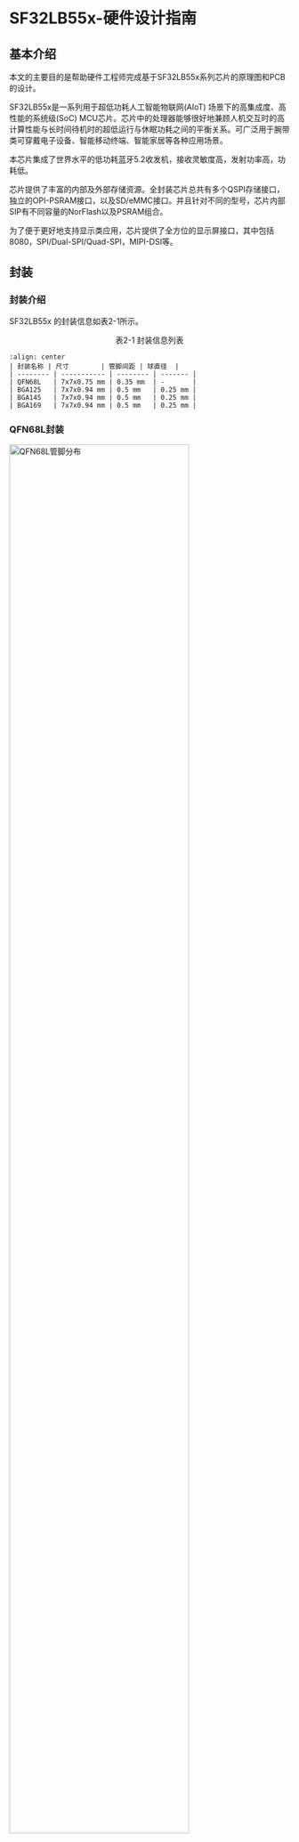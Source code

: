 # SF32LB55x-硬件设计指南


## 基本介绍

本文的主要目的是帮助硬件工程师完成基于SF32LB55x系列芯片的原理图和PCB的设计。

SF32LB55x是一系列用于超低功耗人工智能物联网(AIoT) 场景下的高集成度、高性能的系统级(SoC) MCU芯片。芯片中的处理器能够很好地兼顾人机交互时的高计算性能与长时间待机时的超低运行与休眠功耗之间的平衡关系。可广泛用于腕带类可穿戴电子设备、智能移动终端、智能家居等各种应用场景。

本芯片集成了世界水平的低功耗蓝牙5.2收发机，接收灵敏度高，发射功率高，功耗低。

芯片提供了丰富的内部及外部存储资源。全封装芯片总共有多个QSPI存储接口，独立的OPI-PSRAM接口，以及SD/eMMC接口。并且针对不同的型号，芯片内部SIP有不同容量的NorFlash以及PSRAM组合。

为了便于更好地支持显示类应用，芯片提供了全方位的显示屏接口，其中包括8080，SPI/Dual-SPI/Quad-SPI，MIPI-DSI等。

## 封装

### 封装介绍

SF32LB55x 的封装信息如表2-1所示。

<div align="center"> 表2-1 封装信息列表 </div>

```{table}
:align: center
| 封装名称 | 尺寸        | 管脚间距 | 球直径  |
| -------- | ----------- | -------- | ------- |
| QFN68L   | 7x7x0.75 mm | 0.35 mm  | -       |
| BGA125   | 7x7x0.94 mm | 0.5 mm   | 0.25 mm |
| BGA145   | 7x7x0.94 mm | 0.5 mm   | 0.25 mm |
| BGA169   | 7x7x0.94 mm | 0.5 mm   | 0.25 mm |
```
### QFN68L封装

<img src="assets/55x/SF32LB55x-QFN68-Leadmap.png" alt="QFN68L管脚分布" width="80%" align="center" />

<div align="center"> 图2-1 QFN68L管脚分布 </div>  <br> <br> <br>

### BGA125封装

<img src="assets/55x/SF32LB55x-BGA125-Ballmap.png" alt="BGA125管脚分布" width="80%" align="center" />

<div align="center"> 图2-2 BGA125管脚分布 </div>  <br> <br> <br>

### BGA145封装

<img src="assets/55x/SF32LB55x-BGA145-Ballmap.png" alt="BGA145管脚分布" width="80%" align="center" />

<div align="center"> 图2-3 BGA145管脚分布 </div>  <br> <br> <br>

### BGA169封装

BGA169封装有两种Ballmap，分别对应SF32LB557V8N6（已经EOL）和SF32LB557VD3A6。

SF32LB557VD3A6与SF32LB557V8N6相比，有6个Ballshi NC。

<img src="assets/55x/SF32LB55x-BGA169-1-Ballmap.png" alt="SF32LB557V8N6 BGA169管脚分布" width="80%" align="center" />

<div align="center"> 图2-4 SF32LB557V8N6 BGA169管脚分布 </div>  <br> <br> <br>

<img src="assets/55x/SF32LB55x-BGA169-2-Ballmap.svg" alt="SF32LB557VD3A6 BGA169管脚分布" width="80%" align="center" />

<div align="center"> 图2-5 SF32LB557VD3A6 BGA169管脚分布 </div>  <br> <br> <br>


## 原理图设计指导

### 电源

SF32LB55x系列芯片内置有PMU电源单元，支持2路BUCK输出，需要外接电感和电容再返回到芯片内部的电源输入。还有4个内部LDO电源需要芯片外面接电容。

#### 供电要求

SF32LB55x系列芯片的供电要求如表3-1，3-2，3-3，3-4，3-5所示。

<div align="center"> 表3-1 PMU供电规格 </div>

```{table}
:align: center
| PMU电源  管脚      | 最小电压(V) | 典型电压(V) | 最大电压(V) | 最大电流(mA) | 详细描述                                                    |
| ------------------ | ----------- | ----------- | ----------- | ------------ | ----------------------------------------------------------- |
| VDD1               | 1.71        | 1.8         | 3.6         | 50           | VDD1 电源输入                                              |
| VDD2               | 1.71        | 1.8         | 3.6         | 50           | VDD2 电源输入                                              |
| BUCK1_VSW  BUCK1_VOUT              | -           | 1.25        | -           | 50           | BUCK1 VSW输出，接电感内部电源输入1，接电感另一端，且外接电容 |
| BUCK2_VSW  BUCK2_VOUT  LDOVCC2_VOUT| -           | 0.9         | -           | 50           | BUCK2 VSW输出，接电感内部电源输入2，接电感另一端，且外接电容 |
| LDO_VOUT1          | -           | 1.1         | -           | 50           | LDO输出1，外接电容                                           |
| LDO_VOUT2          | -           | 0.9         | -           | 20           | LDO输出2，外接电容                                           |
| VDD_RET            | -           | 0.9         | -           | 1            | RET LDO输出，外接电容                                       |
| VDD_RTC            | -           | 1.1         | -           | 1            | RTC LDO输出，外接电容                                       |
```
:::{note}
QFN68L封装的SF32LB551没有VDD2、BUCK2_VSW、BUCK2_VOUT和LDOVCC2_VOUT这几个电源管脚。
:::

SF32LB55x系列芯片其他需要外部供电的电源规格如表3-2所示。

<div align="center"> 表3-2. 射频电源供电规格 </div>

```{table}
:align: center
| 其它电源管脚 | 最小电压(V) | 典型电压(V) | 最大电压(V) | 最大电流(mA) | 详细描述                     |
| ------------ | ----------- | ----------- | ----------- | ------------ | ---------------------------- |
| AVDD_BRF     | 1.71        | 1.8         | 3.63        | 30           | 射频电源输入                 |
| AVDD_DSI     | 1.71        | 1.8         | 2.75        | 20           | MIPI DSI电源输入  必须供电   |
| VDD_SIP      | 1.71        | 1.8         | 1.98        | 30           | 合封存储芯片电源输入         |
| AVDD33       | 3.15        | 3.3         | 3.63        | 50           | 电源输入                     |
| VDDIOA       | 1.71        | 1.8         | 3.63        | -            | PA I/O电源输入               |
| VDDIOB       | 1.71        | 1.8         | 3.63        | -            | PB I/O电源输入               |
```
:::{note}
QFN68L封装的SF32LB551和BGA125封装的SF32LB553没有AVDD_DSI这个电源管脚。
:::

SF32LB55x系列芯片电源管脚外接电容推荐值如表3-3所示

<div align="center"> 表3-3 电容推荐值 </div>

```{table}
:align: center
| 电源管脚              | 电容          | 详细描述                                                       |
| ------------------    | ------------- | ----------------------------------------------                |
| VDD1 VDD2             | 0.1uF + 10uF  | 短接VDD1和VDD2, 靠近管脚的地方至少放置10uF和0.1uF  共2颗电容   |
| BUCK1_VSW  BUCK1_VOUT | 0.1uF + 4.7uF | 靠近管脚的地方至少放置4.7uF和0.1uF  共2颗电容                  |
| BUCK2_VSW  BUCK2_VOUT | 0.1uF + 4.7uF | 靠近管脚的地方至少放置4.7uF和0.1uF  共2颗电容                  |
| LDOVCC2_VOUT          | 0.1uF + 4.7uF | BUCK2设置为BUCK模式，这个管脚悬空;BUCK2设置为LDO模式， BUCK2_VSW悬空， LDOVCC2_VOUT和BUCK2_VOUT短在一起，靠近管脚的地方至少放置4.7uF和0.1uF 共2颗电容                            |
| LDO_VOUT1             | 4.7uF         | 靠近管脚的地方至少放置1颗4.7uF电容                             |
| LDO_VOUT2             | 4.7uF         | 靠近管脚的地方至少放置1颗4.7uF电容                             |
| VDD_RET               | 0.47uF        | 靠近管脚的地方至少放置1颗0.47uF电容                            |
| VDD_RTC               | 1uF           | 靠近管脚的地方至少放置1颗1uF电容                               |
| VDD_SIP               | 1uF           | 靠近管脚的地方至少放置1颗1uF电容                               |
| SDMADC_VREF           | 4.7uF         | 靠近管脚的地方至少放置1颗4.7uF电容                             |
| AVDD_DSI              | 0.1uF + 10uF  | 靠近管脚的地方至少放置10uF和0.1uF  共2颗电容                   |
| AVDD33                | 4.7uF         | 靠近管脚的地方至少放置1颗4.7uF电容                             |
| AVDD_BRF              | 1uF           | 靠近管脚的地方至少放置1颗1uF电容                               |
| VDDIOA VDDIOB         | 2 × 0.1uF + 2 × 1uF  | 靠近管脚的地方每个管脚至少放置 1uF 和 0.1uF 共 2 颗电容 |
```
:::{note}
QFN68L封装的SF32LB551没有VDD2、BUCK2_VSW、BUCK2_VOUT、LDOVCC2_VOUT和AVDD_DSI这几个电源管脚。
BGA125封装的SF32LB553没有AVDD_DSI这个电源管脚。
:::

#### 上电时序和复位

SF32LB55x系列芯片内部集成了上电复位功能，要求VDD1和VDD2（SF32LB551没有VDD2）同时上电，具体要求如图3-1所示。

<img src="assets/55x/SF32LB55x-POR-BOR.png" alt="上/下电时序图" width="80%" align="center" />

<div align="center"> 图3-1 上/下电时序图 </div>  <br> <br> <br>

RSTN复位信号，需要上拉到VDD1的输入电压域上，并接0.1uF电容到地，做一个RC延迟复位，如图3-2所示，图3-3是实测上电时序图。

<img src="assets/55x/SF32LB55x-RST-SCH.png" alt="复位电路图" width="80%" align="center" />

<div align="center"> 图3-2 复位电路图 </div>  <br> <br> <br>

<img src="assets/55x/SF32LB55x-RST-Test.png" alt="实测上电时序图" width="80%" align="center" />

<div align="center"> 图3-3 实测上电时序图 </div>  <br> <br> <br>

#### 典型电源电路

SF32LB55x系列芯片BGA封装内置2路BUCK输出，BUCK2支持BUCK模式或LDO模式，推荐使用BUCK模式，如图3-4所示。

<img src="assets/55x/SF32LB55x-BUCK-BGA-SCH.png" alt="BGA DCDC电路图" width="80%" align="center" />

<div align="center"> 图3-4 BGA封装PMU电路图 </div>  <br> <br> <br>

SF32LB55x系列芯片QFN封装内置1路BUCK输出，如图3-5所示。

<img src="assets/55x/SF32LB55x-BUCK-QFN-SCH.png" alt="QFN DCDC电路图" width="80%" align="center" />

<div align="center"> 图3-5 QFN封装PMU电路图 </div>  <br> <br> <br>

#### BUCK电感选择要求

:::{important}

**功率电感关键参数**

L(电感值) = 4.7uH，DCR(直流阻抗) ≦ 0.4 ohm，Isat(饱和电流) ≧ 450mA

:::


### 启动模式

SF32LB55x系列芯片提供一个Mode管脚来配置启动模式，如表3-4所示。

<div align="center"> 表3-4 Mode模式描述 </div>

```{table}
:align: center
| Mode配置 | 详细描述                             |
| -------- | ------------------------------------ |
| 高       | 芯片上电启动后，进入下载模式         |
| 低       | 芯片上电启动后，跳转到用户程序区启动 |
```

:::{note}
**注意事项：**

1. Mode的电压域是和VDDIOA同一电压域；
2. Mode外接10K电阻到电源或GND，保持电平稳定，不能悬空也不能有toggle干扰；
3. Mode管脚在量产板上必须留测试点，程序下载或校准晶体时要用到，可以不用预留跳线；
4. Mode管脚在测试板上建议要预留跳线，程序死机后方便从下载模式启动下载程序。
:::

### 时钟

SF32LB55x系列芯片需要外部提供2个时钟源，48MHz主晶体和32.768KHz RTC晶体，具体要求如表3-5所示。

<div align="center"> 表3-5 晶体规格要求 </div>

```{table}
:align: center
|晶体|晶体规格要求   |详细描述  |
|:--|:-------|:--------|
|48MHz |7pF≦CL≦12pF（推荐值8.8pF） △F/F0≦±10ppm ESR≦30 ohms（推荐值22ohms）|晶振功耗和CL,ESR相关,CL和ESR越小功耗越低，为了最佳功耗性能，建议采用CL和ESR在要求范围内相对较小值的物料。晶体旁边预留并联匹配电容,当CL<9pF时，无需焊接电容|
|32.768KHz |CL≦12.5pF（推荐值7pF）△F/F0≦±20ppm ESR≦80k ohms（推荐值38Kohms）|晶振功耗和CL,ESR相关,CL和ESR越小功耗越低，为了最佳功耗性能，建议采用CL和ESR在要求范围内相对较小值的物料。晶体旁边预留并联匹配电容,当CL<12.5pF时，无需焊接电容|
```

 **晶体推荐**

详细的物料认证信息，请参考：
[SIFLI-MCU-AVL-认证表](index)

### 射频

SF32LB55x系列芯片的射频本身采用了片上集成宽带匹配滤波技术，只需保证射频PCB走线为50ohms特征阻抗即可，如果天线是匹配好的，射频上无需再增加额外器件。设计时建议预留π型匹配网络用来杂散滤波和天线匹配。请参考图3-6所示电路。

<img src="assets/55x/SF32LB55x-RF-SCH.png" alt="射频电路图" width="80%" align="center" /> 

<div align="center"> 图3-6 射频电路图 </div>  <br> <br> <br>

:::{note}
**注意：**

匹配网络的器件参数值需根据实际天线和PCB布局进行测试来确定。
:::

### 外部存储接口

#### OPI PSRAM接口

SF32LB55x系列芯片BGA145封装支持1通道OPI 接口的PSRAM芯片，PSRAM电路如图3-7所示，信号连接如表3-6所示。

<img src="assets/55x/SF32LB55x-BGA145-PSRAM-SCH.png" alt="BGA145 单片OPI PSRAM连接参考电路" width="80%" align="center" />

<div align="center"> 图3-7 BGA145封装PSRAM 电路 </div>  <br> <br> <br>

<div align="center"> 表3-6 BGA145封装PSRAM 信号连接 </div>

```{table}
:align: center
| PSRAM 信号 | I/O             | 详细描述                                    |
| ---------- | --------------- | ------------------------------------------- |
| CS#        | PA37            | Chip select output                          |
| CLK        | PA20            | Clock output                                |
| DQS        | PA35            | DQ strobe clock output for DQ[7:0]          |
| DQ0        | PA28            | Data Inout 0                                |
| DQ1        | PA29            | Data Inout 1                                |
| DQ2        | PA30            | Data Inout 2                                |
| DQ3        | PA31            | Data Inout 3                                |
| DQ4        | PA34            | Data Inout 4                                |
| DQ5        | PA36            | Data Inout 5                                |
| DQ6        | PA38            | Data Inout 6                                |
| DQ7        | PA42            | Data Inout 7                                |
```

SF32LB55x系列芯片BGA169封装支持2通道OPI 接口的PSRAM芯片，PSRAM电路如图3-8，图3-9所示，信号连接如表3-7，表3-8所示。

<img src="assets/55x/SF32LB55x-BGA169-PSRAM-1-SCH.png" alt="BGA169 双片OPI PSRAM芯片1连接参考电路" width="80%" align="center" />

<div align="center"> 图3-8 BGA169封装PSRAM芯片1电路 </div>  <br> <br> <br>

<img src="assets/55x/SF32LB55x-BGA169-PSRAM-2-SCH.png" alt="BGA169 双片OPI PSRAM芯片2连接参考电路" width="80%" align="center" />

<div align="center"> 图3-9 BGA169封装PSRAM芯片2电路 </div>  <br> <br> <br>

<div align="center"> 表3-7 BGA169封装PSRAM芯片1 信号连接 </div>

```{table}
:align: center
| PSRAM 信号 | I/O             | 详细描述                                    |
| ---------- | --------------- | ------------------------------------------- |
| CS#        | PA07            | Chip select input                           |
| CLK        | PA08            | Clock input                                 |
| DQS        | PA15            | DQ strobe clock input for DQ[7:0]           |
| DQ0        | PA02            | Data Inout 0                                |
| DQ1        | PA04            | Data Inout 1                                |
| DQ2        | PA05            | Data Inout 2                                |
| DQ3        | PA06            | Data Inout 3                                |
| DQ4        | PA09            | Data Inout 4                                |
| DQ5        | PA11            | Data Inout 5                                |
| DQ6        | PA12            | Data Inout 6                                |
| DQ7        | PA13            | Data Inout 7                                |
```

<div align="center"> 表3-8 BGA169封装PSRAM芯片2 信号连接 </div>

```{table}
:align: center
| PSRAM 信号 | I/O             | 详细描述                                    |
| ---------- | --------------- | ------------------------------------------- |
| CS#        | PA07            | Chip select input                           |
| CLK        | PA08            | Clock input                                 |
| DQS        | PA26            | DQ strobe clock input for DQ[7:0]           |
| DQ0        | PA18            | Data Inout 0                                |
| DQ1        | PA22            | Data Inout 1                                |
| DQ2        | PA24            | Data Inout 2                                |
| DQ3        | PA32            | Data Inout 3                                |
| DQ4        | PA33            | Data Inout 4                                |
| DQ5        | PA59            | Data Inout 5                                |
| DQ6        | PA62            | Data Inout 6                                |
| DQ7        | PA64            | Data Inout 7                                |
```
:::{note}
外挂OPI PSRAM的电源供电，如果使用HCPU的GPIO进行控制，高电平打开，低电平关闭，必须选用HCPU的PU管脚。
:::

#### QSPI Nor/Nand Flash和PSRAM接口

SF32LB55x系列芯片支持3路 QSPI 接口来连接 Nor、Nand Flash和PSRAM设备。
QSPI PSRAM设备推荐使用QSPI2接口，信号连接如表3-9，表3-10，表3-11所示。

<div align="center"> 表3-9 QSPI2 信号连接 </div>

```{table}
:align: center
| Flash 信号 | QFN68  |BGA125/145/169 | 详细描述                                    |
| ---------- | ------ | ------------- | ------------------------------------------- |
| CS#        | GPIO9  | PA61          | Chip select, active low                     |
| SO         | GPIO7  | PA65          | Data Input (Data Input Output 1)            |
| WP#        | GPIO6  | PA66          | Write Protect Output (Data Input Output  2) |
| SI         | GPIO8  | PA63          | Data Output (Data Input Output 0)           |
| SCLK       | GPIO10 | PA60          | Serial Clock Output                         |
| Hold#      | GPIO5  | PA68          | Data Output (Data Input Output 3)           |
```

<div align="center"> 表3-10 QSPI3 信号连接 </div>

```{table}
:align: center
| Flash 信号 | QFN68  |BGA125/145/169 | 详细描述                                    |
| ---------- | ------ | ------------- | ------------------------------------------- |
| CS#        | GPIO16 | PA45          | Chip select, active low                     |
| SO         | GPIO14 | PA49          | Data Input (Data Input Output 1)            |
| WP#        | GPIO13 | PA51          | Write Protect Output (Data Input Output  2) |
| SI         | GPIO15 | PA47          | Data Output (Data Input Output 0)           |
| SCLK       | GPIO17 | PA44          | Serial Clock Output                         |
| Hold#      | GPIO12 | PA55          | Data Output (Data Input Output 3)           |
```

<div align="center"> 表3-11 QSPI4 信号连接 </div>

```{table}
:align: center
| Flash 信号 | QFN68/BGA125 |BGA145/169 | 详细描述                                    |
| ---------- | ------------ | --------- | ------------------------------------------- |
| CS#        | -            | PB33      | Chip select, active low                     |
| SO         | -            | PB36      | Data Input (Data Input Output 1)            |
| WP#        | -            | PB37      | Write Protect Output (Data Input Output  2) |
| SI         | -            | PB35      | Data Output (Data Input Output 0)           |
| SCLK       | -            | PB32      | Serial Clock Output                         |
| Hold#      | -            | PB07      | Data Output (Data Input Output 3)           |
```

:::{note}
1. VDD_SIP电源是给内部Flash供电，如果要做电源开关控制，必须用PA58做控制信号，要求电源开关在PA58设置为高电平时打开，设置为低电平时关闭。
2. 联系FAE同事评估接LCPU的G-sensor和HR的算法占的FLASH空间大小，确定是否增加QSPI4外接Nor FLASH。
3. 外挂的QSPI PSRAM的电源供电，如果使用HCPU的GPIO进行控制，高电平打开，低电平关闭，必须选用HCPU的PU管脚。
:::

#### SDIO eMMC/Micro SD接口

SF32LB55x系列芯片支持2路 SDIO 接口来连接 eMMC或Micro SD设备，信号连接如表3-12，表3-13，表3-14所示。

<div align="center"> 表3-12 SDIO1 4bit信号连接 </div>

```{table}
:align: center
| Flash 信号 | QFN68 | BGA125 |BGA145/169 | 详细描述                                    |
| ---------- | ----- | ------ | --------- | ------------------------------------------- |
| CLK        | -     | PA60   | PA34      | Clock input                                 |
| CMD        | -     | PA61   | PA36      | Command input                               |
| DATA0      | -     | PA63   | PA28      | Data 0                                      |
| DATA1      | -     | PA65   | PA29      | Data 1                                      |
| DATA2      | -     | PA66   | PA30      | Data 2                                      |
| DATA3      | -     | PA68   | PA31      | Data 3                                      |
```

<div align="center"> 表3-13 SDIO1 8bit信号连接 </div>

```{table}
:align: center
| Flash 信号 | QFN68 | BGA125 |BGA145/169 | 详细描述                                    |
| ---------- | ----- | ------ | --------- | ------------------------------------------- |
| CLK        | -     | -      | PA34      | Clock input                                 |
| CMD        | -     | -      | PA36      | Command input                               |
| DATA0      | -     | -      | PA28      | Data 0                                      |
| DATA1      | -     | -      | PA29      | Data 1                                      |
| DATA2      | -     | -      | PA30      | Data 2                                      |
| DATA3      | -     | -      | PA31      | Data 3                                      |
| DATA4      | -     | -      | PA47      | Data 4                                      |
| DATA5      | -     | -      | PA49      | Data 5                                      |
| DATA6      | -     | -      | PA51      | Data 6                                      |
| DATA7      | -     | -      | PA55      | Data 7                                      |
```

<div align="center"> 表3-14 SDIO2 4bit信号连接 </div>

```{table}
:align: center
| Flash 信号 | QFN68  |BGA125/145/169 | 详细描述                                    |
| ---------- | ------ | ------------- | ------------------------------------------- |
| CLK        | GPIO17 | PA44          | Clock input                                 |
| CMD        | GPIO17 | PA45          | Command input                               |
| DATA0      | GPIO17 | PA47          | Data 0                                      |
| DATA1      | GPIO17 | PA49          | Data 1                                      |
| DATA2      | GPIO17 | PA51          | Data 2                                      |
| DATA3      | GPIO17 | PA55          | Data 3                                      |
```

详细的物料认证信息，请参考：
[SIFLI-MCU-AVL-认证表](index)

### 显示

#### MIPI DSI 显示接口

SF32LB55x系列芯片BGA145/169封装支持2lane的MIPI DSI显示接口，信号连接如表3-15所示。 

<div align="center"> 表3-15 MIPI-DSI 信号连接 </div>

```{table}
:align: center 
| MIPI DSI signal | BGA145/169 I/O | Description                        |
| --------------- | -------------- | ---------------------------------- |
| CLKP            | DSI_CLKP       | MIPI 时钟信号+                     |
| CLKN            | DSI_CLKN       | MIPI 时钟信号-                     |
| D0P             | DSI_D0P        | MIPI 数据通道0+                    |
| D0N             | DSI_D0N        | MIPI 数据通道0-                    |
| D1P             | DSI_D1P        | MIPI 数据通道1+                    |
| D1N             | DSI_D1N        | MIPI 数据通道1-                    |
| -               | AVDD18_DSI     | MIPI 电源输入                      |
| -               | DSI_REXT       | 外接10K电阻到地                    |
| -               | AVSS_DSI       | 接地                               |
| TE              | PA77           | Tearing effect to MCU frame signal |
| RESET           | PB17           | 复位显示屏信号                     |
```

:::{note}
1. TE可以使用PA的其他GPIO；
2. 如果屏幕支持DSI 协议的TE，可以不需要额外的TE管脚；
3. RESET可以使用PB的其他GPIO。
:::

#### SPI/QSPI 显示接口

SF32LB55x系列芯片支持 3/4-wire SPI和Quad-SPI 接口来连接LCD显示屏，信号连接如表3-16所示。

<div align="center"> 表3-16 SPI/QSPI 信号连接方式 </div>

```{table}
:align: center 
| SPI信号 | QFN68  | BGA125 | BGA145/169 | 详细描述                                                  |
| ------- | ------ | ------ | ---------- | --------------------------------------------------------- |
| CSX     | GPIO22 | PA31   | PB33       | 使能信号                                                  |
| WRX_SCL | GPIO23 | PA20   | PB32       | 时钟信号                                                  |
| DCX     | GPIO30 | PA36   | PB36       | 4-wire SPI 模式下的数据/命令信号  Quad-SPI 模式下的数据1   |
| SDI_RDX | GPIO21 | PA34   | PB35       | 3/4-wire SPI 模式下的数据输入信号  Quad-SPI 模式下的数据0  |
| SDO     | GPIO21 | PA34   | PB35       | 3/4-wire SPI 模式下的数据输出信号  请和SDI_RDX短接到一起   |
| D[0]    | GPIO19 | PA38   | PB37       | Quad-SPI 模式下的数据2                                    |
| D[1]    | GPIO18 | PA42   | PB07       | Quad-SPI 模式下的数据3                                    |
| REST    | GPIO2  | PA78   | PB17       | 复位显示屏信号                                            |
| TE      | GPIO3  | PA77   | PB77       | Tearing effect to MCU frame signal                        |
```

:::{note}
1. TE可以使用PA77，也可以使用PA的其他GPIO模拟；
2. REST可以使用任意GPIO，如果需要AOD功能，推荐使用PB的管脚。
:::

#### MCU8080 显示接口

SF32LB55x系列芯片支持 MCU8080 接口来连接LCD显示屏，信号连接如表3-17所示。 

<div align="center"> 表3-17 MCU8080 屏信号连接方式 </div>

```{table}
:align: center 
| MCU8080信号 | QFN68  | BGA125 | BGA145/169 | 详细描述                            |
| ----------- | ------ | ------ | ---------- |------------------------------------ |
| CSX         | GPIO22 | PA31   | -          | Chip select                         |
| WRX         | GPIO23 | PA20   | -          | Writes strobe signal to  write data |
| DCX         | GPIO20 | PA36   | -          | Display data / command  selection   |
| RDX         | GPIO21 | PA34   | -          | Reads strobe signal to write  data  |
| D[0]        | GPIO19 | PA38   | -          | Data 0                              |
| D[1]        | GPIO18 | PA42   | -          | Data 1                              |
| D[2]        | GPIO17 | PA44   | -          | Data 2                              |
| D[3]        | GPIO16 | PA45   | -          | Data 3                              |
| D[4]        | GPIO15 | PA47   | -          | Data 4                              |
| D[5]        | GPIO14 | PA49   | -          | Data 5                              |
| D[6]        | GPIO13 | PA51   | -          | Data 6                              |
| D[7]        | GPIO12 | PA55   | -          | Data 7                              |
| REST        | GPIO2  | PA78   | -          | Reset                               |
| TE          | GPIO3  | PA77   | -          | Tearing effect to MCU frame signal  |
```

:::{note}
1. TE可以使用PA77，也可以使用PA的其他GPIO模拟；
2. REST可以使用任意GPIO，如果需要AOD功能，推荐使用PB的管脚。
:::

#### JDI显示接口

SF32LB55x系列芯片支持 并行和串行的JDI接口来连接LCD显示屏，支持PA的LCDC1或PB的LCDC2复用相应的信号，推荐使用PB接口的LCDC2，如表3-18，表3-19所示。


<div align="center"> 表3-18 并行JDI屏信号连接方式 </div>

```{table}
:align: center
| JDI信号      | I/O（LCDC1） | 详细描述                                                     |
| ------------ | ------------ | ------------------------------------------------------------ |
| JDI_VCK      | PA20         | Shift clock for the vertical driver                          |
| JDI_VST      | PA31         | Start signal for the vertical driver                         |
| JDI_XRST     | PA34         | Reset signal for the horizontal and  vertical driver         |
| JDI_HCK      | PA36         | Shift clock for the  horizontal driver                       |
| JDI_HST      | PA38         | Start signal for the horizontal driver                       |
| JDI_ENB      | PA42         | Write enable signal for the pixel memory                     |
| JDI_R1       | PA49         | Red image data (odd pixels)                                  |
| JDI_R2       | PA51         | Red image data (even pixels)                                 |
| JDI_G1       | PA55         | Green image data (odd pixels)                                |
| JDI_G2       | PA77         | Green image data (even pixels)                               |
| JDI_B1       | PA78         | Blue image data (odd pixels)                                 |
| JDI_B2       | PA79         | Blue image data (even pixels)                                |
| JDI_XFRP     | PA45         | Liquid crystal driving signal  ("On" pixel)                  |
| JDI_VCOM/FRP | PA47         | Common electrode driving signal/   Liquid crystal driving signal  ("Off" pixel) |
```
 

<div align="center"> 表3-19 串行JDI屏信号连接方式 </div>

```{table}
:align: center
| JDI信号      | I/O（LCDC1） | 详细描述                         |
| ------------ | ------------ | -------------------------------- |
| JDI_SCS      | PA31         | Chip Select Signal               |
| JDI_SCLK     | PA20         | Serial Clock Signal              |
| JDI_SO       | PA34         | Serial Data Output Signal        |
| JDI_DISP     | PA36         | Display ON/OFF Switching  Signal |
| JDI_EXTCOMIN | PA38         | COM Inversion Polarity Input     |
```

#### 触摸和背光接口

SF32LB55x系列芯片支持I2C格式的触摸屏控制接口和触摸状态中断输入，同时支持1路PWM信号来控制背光电源芯片的使能和亮度，信号连接如表3-20所示。

<div align="center"> 表3-20 触摸和背光控制连接方式 </div>

```{table}
:align: center
| 触摸屏和背光信号 | QFN68  | BGA125 | BGA145 | BGA169 | 详细描述                   |
| ---------------- | ------ | ------ | ------ | ------ | -------------------------- |
| Interrupt        | GPIO1  | PA79   | PA79   | PA79   | 触摸状态中断信号（可唤醒） |
| I2C1_SCL         | GPIO25 | PA10   | PA10   | PA10   | 触摸屏I2C的时钟信号        |
| I2C1_SDA         | GPIO24 | PA14   | PA14   | PA14   | 触摸屏I2C的数据信号        |
| BL_PWM           | GPIO0  | PA80   | -      | -      | 背光PWM控制信号            |
| Reset            | GPIO16 | PA00   | PA00   | PA00   | 触摸复位信号               |
| Power Enable     | GPIO26 | PA06   | PA06   | PA03   | 触摸屏电源使能信号         |
```

:::{note}
BL_PWM需要选用有GPTIM1_CHX功能的GPIO，选用GPIO的PU或PD，不能在冷启动时，异常打开背光。
:::

### 其它外设接口

#### 可唤醒按键

SF32LB55x系列芯片支持10个可以唤醒中断输入管脚：BGA125/145/169封装（PA77~PA80，PB43~PB48），QFN68封装(GPIO0~GPIO3，GPIO43~GPIO48)可以用来做按键唤醒功能。推荐使用按键输入管脚，如图3-10所示。

<img src="assets/55x/SF32LB55x-KEY-SCH.png" alt="按键参考电路" width="80%" align="center" />

<div align="center"> 图3-10 按键电路图 </div>  <br> <br> <br>

#### 振动马达接口

SF32LB55x系列芯片支持多路PWM输出，可以用做振动马达的驱动信号。图3-11所示为推荐电路。

<img src="assets/55x/SF32LB55x-VIB-SCH.png" alt="马达参考电路" width="80%" align="center" />

<div align="center"> 图3-11 振动马达电路图 </div>  <br> <br> <br>

:::{note}
马达的PWM控制信号需要选用有GPTIM1_CHx功能的GPIO，选用GPIO的PU或PD，不能在冷启动时，异常启动马达。
:::

### 可唤醒中断源

SF32LB55x系列芯片支持10个非屏蔽可唤醒中断源，如表3-21所示，HCPU有4个中断源，LCPU有6个中断源。每个中断源只能唤醒对应的CPU。


<div align="center"> 表3-21 中断源连接方式 </div>

```{table}
:align: center
| 中断源    | QFN68  | BGA125/145/169  | 详细描述      |
| --------- | ------ | --------------- | ------------- |
| WKUP_A0   | GPIO3  | PA77            | HCPU中断信号0 |
| WKUP_A1   | GPIO2  | PA78            | HCPU中断信号1 |
| WKUP_A2   | GPIO1  | PA79            | HCPU中断信号2 |
| WKUP_A3   | GPIO0  | PA80            | HCPU中断信号3 |
| WKUP_B0   | GPIO43 | PB43            | LCPU中断信号0 |
| WKUP_B1   | GPIO44 | PB44            | LCPU中断信号1 |
| WKUP_B2   | GPIO45 | PB45            | LCPU中断信号2 |
| WKUP_B3   | GPIO46 | PB46            | LCPU中断信号3 |
| WKUP_B4   | GPIO47 | PB47            | LCPU中断信号4 |
| WKUP_B5   | GPIO48 | PB48            | LCPU中断信号5 |
```

:::{note}
1. WKUP_A0~WKUP_A3，WKUP_B0~WKUP_B5这10个信号不能悬空，根据实际功能，添加外部上拉或者下拉，否则在芯片睡眠时可能有漏电问题。
2. Hibernate模式下，只有LCPU的6个中断源支持唤醒开机。
:::

### GPADC设计要求

SF32LB55x芯片支持5个通道的10bit GPADC，输入范围是0~0.9V。参考图3-12所示，如果测试电压VIN小于0.9V时，测试电压VIN可以直接输入到GPADC管脚上；如果测试电压VIN大于0.9V时，测试电压VIN需要用电阻分压后再输入到GPADC管脚上。

<img src="assets/55x/SF32LB55x-GPADC-SCH.png" alt="GPADC参考电路" width="80%" align="center" />

<div align="center"> 图3-12 GPADC参考电路图 </div>  <br> <br> <br>

测试锂电池电压VBAT时，需要选用电阻分压输入模式，VADC的输入电压要小于0.9V，这样R1和R2的比例是5 : 1左右，为了降低静态电流Iq，尽量使用M级别电阻，但电阻越大，GPADC的输入电压建立时间就会越长。综合测试推荐的电阻如表3-22所示：

<div align="center"> 表3-22 中断源连接方式 </div>

```{table}
:align: center
| 电阻组合    | R1(Kohm) ±%1  | R2(Kohm) ±%1  | 电压建立时间(ms) | Iq(uA) (VIN = 4.2V) |
| ----------- | ------------- | ------------- | ---------------- | ------------------- |
| 1           | 1000          | 220           | 138              | 3.44                |
| 2           | 2000          | 430           | 250              | 1.73                |
| 3           | 3000          | 680           | 302              | 1.14                |
| 4           | 4300          | 910           | -                | 0.81                |
| 5           | 5100          | 1100          | 420              | 0.68                |
```

### 传感器

SF32LB55x芯片支持心率、加速度传感器等。设计中，需要注意心率和加速度传感器的I2C、SPI、控制接口、中断唤醒等接口，必须使用LCPU的接口。心率和加速传感器的供电电源，选择Iq比较小的DCDC、LDO或Loadswitch，可以实现供电电源根据需要进行开关。

### 外挂蓝牙音频

SF32LB55x芯片支持外挂音频蓝牙，通讯接口采用HCPU的UART1，使用中注意接口电平必须要匹配，如果不匹配，UART中间添加电平转换芯片，如果外挂音频蓝牙在使用中，需要断电，此时，UART接口的电平转换芯片的电源也要同步关断，否则易造成漏电。

如果使用中，当SF32LB55x芯片进入Standby模式，外挂音频蓝牙不掉电，这时，外挂音频蓝牙的电源使能控制信号，如果是低电平打开电源，必须使用SF32LB55x芯片LCPU中默认PD的GPIO。


### 调试和下载接口

SF32LB55x系列芯片支持Arm®标准的SWD调试接口，可以连接到EDA工具上进行单步运行调试。如图3-13所示，连接SEEGER® J-Link® 工具时需要把调试工具的电源修改为外置接口输入，通过SF32LB55x电路板给J-Link工具供电。

SF32LB55x有5路UART接口可供选择进行调试信息输出，具体请参考表3-23。

<div align="center"> 表3-23 调试口连接方式 </div>

```{table}
:align: center
| UART信号 | QFN68  | BGA125/145/169 | 详细描述                       |
| -------- | ------ | -------------- | ------------------------------ |
| TXD1     | GPIO13 | PA19           | UART1的RXD信号                 |
| RXD1     | GPIO14 | PA17           | UART1的TXD信号                 |
| TXD2     | -      | PA07           | UART2的RXD信号                 |
| RXD2     | -      | PA05           | UART2的TXD信号                 |
| TXD3     | GPIO46 | PB46           | UART3的RXD信号，系统默认打印口 |
| RXD3     | GPIO45 | PB45           | UART3的TXD信号，系统默认打印口 |
| TXD4     | -      | PB14           | UART4的RXD信号                 |
| RXD4     | -      | PB12           | UART4的TXD信号                 |
| TXD5     | -      | PB11           | UART5的RXD信号                 |
| RXD5     | -      | PB06           | UART5的TXD信号                 |
| SWCLK    | GPIO41 | PB31           | SWD时钟信号                    |
| SWDIO    | GPIO42 | PB34           | SWD数据信号                    |
```

:::{note}
UARTx的RXD信号不能悬空，软件初始化时设置为内部上拉方式。
:::
 
<img src="assets/55x/SF32LB55x-SWD-SCH.png" alt="SWD调试接口电路图" width="80%" align="center" /> 

<div align="center"> 图3-13 SWD调试接口电路图 </div>  <br> <br> <br> 


### 产线烧录和晶体校准

Sifli提供脱机下载器来完成产线程序的烧录和晶体校准。

:::{note}
硬件设计时，请注意至少预留测试点：VBAT、GND、VDDIOA、VDDIOB、RSTN、Mode、SWDIO、SWCLK、RXD1、TXD1、RXD3和TXD3。
产线生产需要测试点：VBAT、GND、boot_mode、VDDIOB、RXD3、TXD3。
:::

## PCB设计指导

### PCB 封装设计

#### 封装尺寸

SF32LB55x系列芯片有4种封装形式，不同封装形式对应不同产品型号和不同的功能，如下所示：

- 1. BGA125 封装，封装尺寸：7mm × 7mm × 0.94mm，Pitch：0.5mm，详细封装信息如图 4-1所示：
 
<img src="assets/55x/SF32LB55x-BGA125-POD-PCB.png" alt="BGA125封装尺寸图" width="80%" align="center" />  

<div align="center"> 图4-1 BGA125封装尺寸图 </div>  <br> <br> <br> 

- 2. BGA145 封装，封装尺寸：7mm × 7mm × 0.94mm，Pitch：0.5mm，详细封装信息如图 4-2所示： 

<img src="assets/55x/SF32LB55x-BGA145-POD-PCB.png" alt="BGA145封装尺寸图" width="80%" align="center" />  

<div align="center"> 图4-2 BGA145封装尺寸图 </div>  <br> <br> <br> 

- 3. BGA169 封装，封装尺寸：7mm × 7mm × 0.94mm，Pitch：0.5mm，详细封装信息如图 4-3所示：

<img src="assets/55x/SF32LB55x-BGA169-POD-PCB.png" alt="BGA169封装尺寸图" width="80%" align="center" />  

<div align="center"> 图4-3 BGA169封装尺寸图 </div>  <br> <br> <br> 

- 4. QFN68L 封装，封装尺寸：7mm × 7mm × 0.75mm，Pitch：0.35mm，详细封装信息如图 4-4所示：

<img src="assets/55x/SF32LB55x-QFN68-POD-PCB.png" alt="QFN68L封装尺寸图" width="80%" align="center" />  

<div align="center"> 图4-4 QFN68L封装尺寸图 </div>  <br> <br> <br> 

#### 封装形状

- 1. BGA 封装形式如图4-5所示。

<img src="assets/55x/SF32LB55x-BGA-DECAL-PCB.png" alt="BGA封装形式" width="80%" align="center" />  

<div align="center"> 图4-5 BGA封装形式 </div>  <br> <br> <br> 

- 2. BGA 封装 PCB 焊盘设计信息如图4-6所示。

<img src="assets/55x/SF32LB55x-BGA-PAD-PCB.png" alt="BGA封装PCB焊盘设计" width="80%" align="center" />  

<div align="center"> 图4-6 BGA封装PCB焊盘设计 </div>  <br> <br> <br> 

- 3. QFN68L 封装 PCB 焊盘设计信息如图4-7所示。

<img src="assets/55x/SF32LB55x-QFN-PAD-PCB.png" alt="QFN68L封装PCB焊盘设计" width="80%" align="center" />  

<div align="center"> 图4-7 QFN68L封装PCB焊盘设计 </div>  <br> <br> <br> 

### PCB叠层设计

SF32LB55x 系列芯片支持单双面摆件。QFN68L、BGA125 和 BGA145 支持 PTH通孔板，推荐采用 4 层 PTH通孔板；BGA169 推荐采用 1 阶 HDI 盲埋孔板；推荐参考叠层结构如图 4-8和图4-9所示：

 
<img src="assets/55x/SF32LB55x-STACK-4PTH-PCB.png" alt="4层通孔板参考叠层结构图" width="80%" align="center" />  

<div align="center"> 图4-8 4层通孔板参考叠层结构图 </div>  <br> <br> <br>

<img src="assets/55x/SF32LB55x-STACK-6HDI-PCB.png" alt="6层盲埋孔板参考叠层结构图" width="80%" align="center" />  

<div align="center"> 图4-9 6层盲埋孔板参考叠层结构图 </div>  <br> <br> <br>

### PCB通用设计规则

PTH 通孔板 PCB 通用设计规则如图4-10所示。

<img src="assets/55x/SF32LB55x-4PTH-RULE-PCB.png" alt="PTH通孔板PCB通用设计规则" width="80%" align="center" />  

<div align="center"> 图4-10 PTH通孔板PCB通用设计规则 </div>  <br> <br> <br> 

HDI-1阶 PCB 通用设计规则如图4-11所示。

<img src="assets/55x/SF32LB55x-6HDI-RULE-PCB.png" alt="HDI-1阶盲埋孔板PCB通用设计规则" width="80%" align="center" />  

<div align="center"> 图4-11 HDI-1阶盲埋孔板PCB通用设计规则 </div>  <br> <br> <br> 


### 芯片走线扇出

SF32LB55x系列芯片有多种封装形式，需要根据不同的封装形式采用不同的走线和扇出方式，如图4-12所示 BGA 封装走线和扇出，图4-13所示 QFN 封装走线和扇出：


<img src="assets/55x/SF32LB55x-BGA-FANOUT-PCB.png" alt="BGA封装走线扇出参考图" width="80%" align="center" />  

<div align="center"> 图4-12 BGA封装走线扇出参考图 </div>  <br> <br> <br> 


<img src="assets/55x/SF32LB55x-QFN-FANOUT-PCB.png" alt="QFN封装走线扇出参考图" width="80%" align="center" />  

<div align="center"> 图4-13 QFN封装走线扇出参考图 </div>  <br> <br> <br> 


### 时钟接口走线

晶体需摆放在屏蔽罩里面，离 PCB 板框间距大于 1mm，尽量远离发热大的器件，如 PA、Charge、PMU 等电路器件，距离最好大于 5mm 以上，避免影响晶体频偏，晶体电路禁布区间距大于 0.25mm 避免有其它金属和器件，如图4-14所示。

<img src="assets/55x/SF32LB55x-CRYSTAL-PCB.png" alt="晶体布局图" width="80%" align="center" />  

<div align="center"> 图4-14 晶体布局图 </div>  <br> <br> <br> 

48MHz 晶体走线建议走表层长度要求控制在 3-10mm 区间，线宽 0.1mm，必须立体包地处理，并且其走线需远离 VBAT、DC/DC 及高速信号线。48MHz 晶体区域下方表层及临层做禁空处理，禁止其它走线从其区域走，如图4-15、图4-16、图4-17所示。

<img src="assets/55x/SF32LB55x-48M-SCH.png" alt="48MHz晶体原理图" width="80%" align="center" />  

<div align="center"> 图4-15 48MHz晶体原理图 </div>  <br> <br> <br> 

<img src="assets/55x/SF32LB55x-48M-M-PCB.png" alt="48MHz晶体走线模型" width="80%" align="center" />  

<div align="center"> 图4-16 48MHz晶体走线模型 </div>  <br> <br> <br> 

<img src="assets/55x/SF32LB55x-48M-REF-PCB.png" alt="48MHz晶体走线参考" width="80%" align="center" />  

<div align="center"> 图4-17 48MHz晶体走线参考 </div>  <br> <br> <br> 

32.768KHz 晶体建议走表层，走线长度控制 ≤10mm, 线宽 0.1mm，32K_XI/32_XO 平行走线间距 ≥0.15mm，必须立体包地处理，晶体区域下方表层及临层做禁空处理，禁止其它走线从其区域走，如图4-18、图4-19、图4-20所示。

<img src="assets/55x/SF32LB55x-32K-SCH.png" alt="32.768KHz晶体原理图" width="80%" align="center" />  

<div align="center"> 图4-18 32.768KHz晶体原理图 </div>  <br> <br> <br> 

<img src="assets/55x/SF32LB55x-32K-M-PCB.png" alt="32.768KHz晶体走线模型" width="80%" align="center" />  

<div align="center"> 图4-19 32.768KHz晶体走线模型 </div>  <br> <br> <br> 

<img src="assets/55x/SF32LB55x-32K-REF-PCB.png" alt="32.768KHz晶体走线参考" width="80%" align="center" />  

<div align="center"> 图4-20 32.768KHz晶体走线参考 </div>  <br> <br> <br> 

### 射频接口走线

射频匹配电路要尽量靠近芯片端放置，不要靠近天线端放置，AVDD_BRF 射频电源其滤波电容尽量靠近芯片管脚放置，电容接地 PIN 脚打孔直接接主地，RF 信号的 π 型网络的原理图和 PCB 分别如图4-21、图4-22所示。

<img src="assets/55x/SF32LB55x-π-SCH.png" alt="π型网络以及电源电路原理图" width="80%" align="center" />  

<div align="center"> 图4-21 π型网络以及电源电路原理图 </div>  <br> <br> <br> 

<img src="assets/55x/SF32LB55x-π-PCB.png" alt="π型网络以及电源PCB走线" width="80%" align="center" />  

<div align="center"> 图4-22 π型网络以及电源PCB走线 </div>  <br> <br> <br> 

射频线建议走表层，避免打孔穿层影响 RF 性能，线宽最好大于 10mil，需要立体包地处理，避免走锐角和直角，射频线两边多打屏蔽地孔，射频线需要做 50 欧阻抗控制，如图4-23、图4-24所示。


<img src="assets/55x/SF32LB55x-RF-R-SCH.png" alt="RF信号电路原理图" width="80%" align="center" />  

<div align="center"> 图4-23 RF信号电路原理图 </div>  <br> <br> <br> 


<img src="assets/55x/SF32LB55x-RF-R-PCB.png" alt="RF信号PCB走线" width="80%" align="center" />  

<div align="center"> 图4-24 50欧姆RF信号PCB走线 </div>  <br> <br> <br> 


射频电路走线禁止 DC-DC、VBAT 和高速数字信号从其区域走，比如晶振、高频时钟，及数字接口信号（I2C、SPI、SDIO、I2S、UART 等）。

BGA 封装的 AVSS_TRF、AVSS_RRF、AVSS_BB、AVSS_VCO 为射频电路接地脚，必须保证其良好接地，接地焊盘处必须保证有足够多接到主地的过孔。

<img src="assets/55x/SF32LB55x-RF-VSS-PCB.png" alt="射频电路接地信号PCB图" width="80%" align="center" />

<div align="center"> 图4-25 射频电路接地信号PCB图 </div>  <br> <br> <br>

### 高速数字信号线走线

SF32LB55x 系列芯片的 MIPI_DSI、OPI PSRAM、LCDC_SPI 和 QSPI 接口需要按照高速数字信号线规则走线。

MIPI_DSI，要求走差分 100 欧姆特征阻抗控制，数据和时钟要做等长处理。

外置存储 PSRAM 芯片的 OPI 接口，走线做等长处理。

LCDC_SPI 和 QSPI 接口，走线尽量保持等长。

时钟线和 I2C 走线需要做包地处理，避免与其它线长距离平行走线。

### DC-DC 电路走线

DC-DC 电路功率电感和滤波电容必须靠近芯片的管脚放置，BUCK_VSW 走线尽量短且粗，保证整个 DC-DC 电路回路电感小，所有的 DC-DC 输出滤波电容接地脚多打过孔连接到主地平面；BUCK_VOUT 管脚反馈线不能太细，必须大于 0.25mm，功率电感区域表层禁止铺铜，临层必须为完整的参考地，避免其它线从电感区域里走线，如图4-26、4-27所示。
   
<img src="assets/55x/SF32LB55x-DCDC-P-SCH.png" alt="DC-DC关键器件电路图" width="80%" align="center" />

<div align="center"> 图4-26 DC-DC关键器件电路图 </div>  <br> <br> <br>

<img src="assets/55x/SF32LB55x-DCDC-P-PCB.png" alt="DC-DC 关键器件PCB布局图" width="80%" align="center" />

<div align="center"> 图4-27 DC-DC 关键器件PCB布局图 </div>  <br> <br> <br>

### 电源供电走线

PVDD_PMU1(PIN67) 为芯片内置 PMU 模块电源输入脚，对应的电容必须靠近管脚放置，走线尽量的粗，不能低于 0.3mm，如图4-28、图4-29所示。
   
<img src="assets/55x/SF32LB55x-PVDD-SCH.png" alt="电源供电电路" width="80%" align="center" />

<div align="center"> 图4-28 电源供电电路 </div>  <br> <br> <br>

<img src="assets/55x/SF32LB55x-PVDD-PCB.png" alt="电源供电电路PCB走线" width="80%" align="center" />

<div align="center"> 图4-29 电源供电电路PCB走线 </div>  <br> <br> <br>

### LDO和IO电源输入走线

所有的 LDO 输出和 IO 电源输入管脚滤波电容靠近对应的管脚放置，其走线宽必须满足输入电流要求，走线尽量短且粗，从而减少电源纹波提高系统稳定性。如图4-30、图4-31所示。


<img src="assets/55x/SF32LB55x-LDOIO-SCH.png" alt="LDO 内部供电滤波电路" width="80%" align="center" />

<div align="center"> 图4-30 LDO 内部供电滤波电路 </div>  <br> <br> <br>

<img src="assets/55x/SF32LB55x-LDOIO-PCB.png" alt="LDO和IO输入电源走线示意图" width="80%" align="center" />

<div align="center"> 图4-31 LDO和IO输入电源走线示意图 </div>  <br> <br> <br>

### 其它接口走线

管脚配置为 GPADC 管脚信号，必须要求立体包地处理，远离其它干扰信号，如电池电量电路，温度检查电路等。

#### 芯片地走线

对于 QFN68 封装，封装中心区域的焊盘为整个芯片的接地 PIN，其中心区域 PIN 需要直接打孔连接到主地层，特别靠近 RF 接口管脚区域和 PMU 接口管脚区域，尽量多打孔，保证其良好接地。
   
<img src="assets/55x/SF32LB55x-VSS-QFN-PCB.png" alt="QFN68 封装地走线" width="80%" align="center" />

<div align="center"> 图4-32 QFN68 封装地走线 </div>  <br> <br> <br>

对于 BGA 封装，RF 接口地和 PMU 接口地是分开的，通过 BGA 球连接到地，需要保证，RF 接口地对应 BGA 球为 C13、E13、D12、E13 这几个，需要保证这几个球良好接主地，避免悬空或者没有连接到主地。PMU 接口DC-DC 对应的 BGA 球为 D2、B3 这两个，保证这两个管脚直接连接主地层，表层避免与其它接地球连接。

<img src="assets/55x/SF32LB55x-VSS-BGA-PCB.png" alt="BGA 封装地走线" width="80%" align="center" />

<div align="center"> 图4-33 BGA 封装地走线 </div>  <br> <br> <br>

#### EMI&ESD 走线

避免屏蔽罩外面表层长距离走线，特别是时钟，电源等干扰信号尽量走内层，禁止走表层；ESD 保护器件必须靠近连接器对应管脚放置，信号走线先过 ESD 保护器件管脚，避免信号分叉，没过 ESD 保护管脚，ESD 器件接地脚必须保证过孔连接主地，保证地焊盘走线短且粗，减少阻抗提高 ESD 器件性能。

#### 其它

USB 充电测试点必须放置在 TVS 管前面，电池座 TVS 管放置在平台前面，其走线必须保证先过 TVS 然后再到芯片端。
 
<img src="assets/55x/SF32LB55x-TVS-P-PCB.png" alt="电源TVS布局参考" width="80%" align="center" />

<div align="center"> 图4-34 电源TVS布局参考 </div>  <br> <br> <br>

TVS 管接地脚尽量避免长距离走线再连接到地。

<img src="assets/55x/SF32LB55x-TVS-R-PCB.png" alt="TVS走线参考" width="80%" align="center" />

<div align="center"> 图4-35 TVS走线参考 </div>  <br> <br> <br>

## Q&A

- 问题1：为什么在Mode = 1 启动时，有些GPIO的默认状态和SPEC描述不同？
  答：Mode = 1 启动会进入下载模式，会把外接Flash的QSPI2和QSPI3相关GPIO的状态更改。

- 问题2：为什么贴片马达在程序下载过程中，会异常振动？
  答：马达的电源控制信号或PWM控制信号异常打开导致，如果是高电平起振，使用了PU的GPIO造成马达供电起振，故推荐使用PD的GPIO17或GPIO39输出PWM信号。

- 问题3：为什么焊接电池时可能会造成死机呢？如何避免？
  答：由于烙铁的接地不好，可能浪涌冲击导致死机。可以在电池接口上加防浪涌和静电保护，烙铁做良好接地处理就可以避免这些问题。

- 问题4：唤醒按键接到芯片的唤醒口，在Hibernate模式下，无法唤醒MCU？
  答：需要在Hibernate模式下，通过按键唤醒MCU，只能选用LCPU的GPIO43-GPIO48这6个GPIO，不能选用HCPU侧的GPIO0-GPIO3。

- 问题5：低功耗调试中，发现G-Sensor或心率等传感器功耗偏高或功能异常。如何避免？
  答：由于G-sensor或心率传感器程序是在LCPU运行，其数据信号I2C，SPI，控制信号，中断信号等都必须使用LCPU的接口，如果有信号使用了HCPU侧的接口，导致功耗偏高或者功能异常。

- 问题6：低功耗调试中，发现G-Sensor或心率等传感器功耗偏高，所有信号均接在LCPU的接口。如何避免？
  答：G-Sensor或心率使用I2C接口，低功耗调试时，关闭了G-Sensor或心率的供电，但是I2C的上拉电源没有关闭，造成G-Sensor或心率的I2C接口漏电，此时需要确保关闭了G-Sensor或心率的供电，同时也必须关闭其I2C接口，中断接口等信号的上拉电源。

- 问题7：低功耗调试中，GPIO26和GPIO27都使用做输出控制，导致功耗偏高。如何避免？
  答：当进入睡眠时，使GPIO26和GPIO27两个GPIO的电平一致，或至少将其中一个置为高阻状态(无上下拉)。

- 问题8：低功耗调试中，SS6600进入Hibernate模式，发现功耗偏高。如何避免？
  答：当进入Hibernate模式时，如果HCPU的4个唤醒口GPIO0-GPIO3 ，LCPU的6个唤醒口GPIO43-GPIO48的信号电平不是稳定的高电平或低电平，易造成漏电，特别注意当10个唤醒口保持上拉时，上拉电源一定要选用常供电的3.3V电源。

- 问题9：低功耗调试中，发现功耗偏高。如何避免？
  答：如果选取了Iq电流大的BUCK，LDO以及Loadswitch，都会造成功耗增加，建议选用Iq低于1uA的器件。

- 问题10：静电测试中，发现屏幕出现花屏。如何避免？
  答：TP的VDD，SCL，SDA，RESET，INT，LCD的电源，RESET等信号必须添加ESD器件。

- 问题11：熄屏显示功能异常。如何避免？
  答：熄屏显示功能，主要应用于功耗比TFT屏低的AMOLED屏，LCD_EN和LCD_RST等控制接口推荐使用PB接口的GPIO，如果是高电平使能使用PA接口的GPIO，必须使用PU的GPIO，如果使用PA的PD脚控制，唤醒后会造成10多ms的异常灭屏。

- 问题12：使用PA的GPIO控制外部音频蓝牙的开关，当SF32LB55X睡眠时，音频蓝牙需要保持电源供电，SF32LB55X唤醒后，导致外部音频蓝牙开关机异常。如何避免？
  答：如果要SF32LB55X进入睡眠后，保持外部音频蓝牙供电正常，必须使用LCPU的GPIO脚进行开关机控制，如果是低电平打开的，选用默认PD的GPIO管脚。

- 问题13：电池过放后，充电异常，无法正常进行电池的充电。如何避免？
  答：电池电压过低时，充电电路需要使用路径管理，确保充电器插入时，系统供电的电源由充电器提供，如果充电电路没有路径管理，此时选择的Charger IC涓流充电电流至少40mA。

- 问题14：充电器插入后，无法对电池进行充电。如何避免？
  答：充电器插入检测信号一定要接到LCPU侧，支持唤醒的GPIO43-GPIO48中任意一个GPIO接口，如果接到其他GPIO接口，无法正常启动充电流程。

- 问题15：MODE拉高，进入下载模式，电流偏大。如何避免？
  答：注意外设中电流偏大的，比如音频PA，如果高电平打开，需要选用PD的GPIO去控制开关，一定不能选用PU的GPIO去控制，如果选用了PU的GPIO，在进入下载模式时，容易异常开启造成电流增大影响程序下载。

- 问题16：MODE拉高，发现程序下载异常。如何避免？
  答：如果G_SENSOR等传感器的中断信号接到了GPIO46，当Mode管脚拉高，GPIO46默认是UART3_RX，会导致MCU程序下载异常，解决办法是G_SENSOR等传感器的中断信号接到GPIO43，GPIO44，GPIO47，GPIO48中的任意一个唤醒口，如果LCPU的唤醒口还不够，可以把按键信号（按键不能在主板上）串0欧姆电阻接到GPIO45或GPIO46上。

- 问题17：G-Ssensor和HR算法占用资源较多，现有存储器资源不足，如何避免？
  答：需要评估LCPU分配的存储空间是否足够，如果不够，需要在QSPI4上外挂Nor Flash。


## 修订历史

| 版本  | 日期       | 发布说明                         |
| ----- | ---------- | -------------------------------- |
| 0.7   | 06/26/2024 | 修改电容推荐值                   |
| 0.6   | 04/15/2024 | 修改格式                         |
| 0.5   | 12/01/2023 | 更新 PCB 设计指导部分             |
| 0.4   | 08/29/2022 | 更新部分描述，增加 Q&A 章节等内容 |
| 0.3   | 10/19/2021 | 增加免责声明和版权公告            |
| 0.2   | 10/18/2021 | 增加文档状态说明                  |
| 0.1   | 03/24/2021 | 初稿                              |
